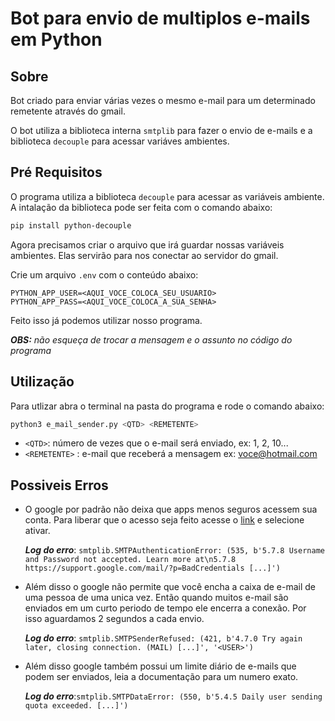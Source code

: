 # Bot para envio de multiplos e-mails em Python

## Sobre 

Bot criado para enviar várias vezes o mesmo e-mail para um determinado remetente através do gmail.

O bot utiliza a biblioteca interna `smtplib` para fazer o envio de e-mails e a biblioteca `decouple` para acessar variáves ambientes.

## Pré Requisitos

O programa utiliza a biblioteca `decouple` para acessar as variáveis ambiente. A intalação da biblioteca pode ser feita com o comando abaixo:

```bash
pip install python-decouple
```



Agora precisamos criar o arquivo que irá guardar nossas variáveis ambientes. Elas servirão para nos conectar ao servidor do gmail.

Crie um arquivo `.env` com o conteúdo abaixo:

````
PYTHON_APP_USER=<AQUI_VOCE_COLOCA_SEU_USUARIO>
PYTHON_APP_PASS=<AQUI_VOCE_COLOCA_A_SUA_SENHA>
````

Feito isso já podemos utilizar nosso programa.

_**OBS:** não esqueça de trocar a mensagem e o assunto no código do programa_

## Utilização

Para utlizar abra o terminal na pasta do programa e rode o comando abaixo:

```bash
python3 e_mail_sender.py <QTD> <REMETENTE>
```

- `<QTD>`: número de vezes que o e-mail será enviado, ex: 1, 2, 10...
- `<REMETENTE>` : e-mail que receberá a mensagem ex: voce@hotmail.com

## Possiveis Erros

- O google por padrão não deixa que apps menos seguros acessem sua conta. Para liberar que o acesso seja feito acesse o [link](myaccount.google.com/u/0/) e selecione ativar. 

  _**Log do erro**_: `smtplib.SMTPAuthenticationError: (535, b'5.7.8 Username and Password not accepted. Learn more at\n5.7.8  https://support.google.com/mail/?p=BadCredentials [...]')`

  

- Além disso o google não permite que você encha a caixa de e-mail de uma pessoa de uma unica vez. Então quando muitos e-mail são enviados em um curto periodo de tempo ele encerra a conexão.  Por isso aguardamos 2 segundos a cada envio.

  _**Log do erro**_: `smtplib.SMTPSenderRefused: (421, b'4.7.0 Try again later, closing connection. (MAIL) [...]', '<USER>')`
  
  

- Além disso google também possui um limite diário de e-mails que podem ser enviados, leia a documentação para um numero exato.

  _**Log do erro**_:`smtplib.SMTPDataError: (550, b'5.4.5 Daily user sending quota exceeded. [...]')`